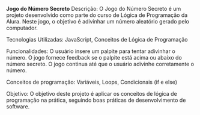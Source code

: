 **Jogo do Número Secreto**
Descrição:
O Jogo do Número Secreto é um projeto desenvolvido como parte do curso de Lógica de Programação da Alura. Neste jogo, o objetivo é adivinhar um número aleatório gerado pelo computador.

Tecnologias Utilizadas: 
JavaScript,
Conceitos de Lógica de Programação

Funcionalidades:
O usuário insere um palpite para tentar adivinhar o número.
O jogo fornece feedback se o palpite está acima ou abaixo do número secreto.
O jogo continua até que o usuário adivinhe corretamente o número.

Conceitos de programação:
Variáveis,
Loops,
Condicionais (if e else)

Objetivo:
O objetivo deste projeto é aplicar os conceitos de lógica de programação na prática, seguindo boas práticas de desenvolvimento de software.

